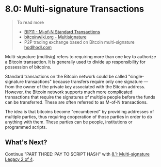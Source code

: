 # 8.0: Multi-signature Transactions

> To read more
> * [BIP11 - M-of-N Standard Transactions](https://github.com/bitcoin/bips/blob/master/bip-0011.mediawiki)
> * [bitcoinwiki.org - Multisignature](https://en.bitcoinwiki.org/wiki/Multisignature)
> * P2P trading exchange based on Bitcoin multi-signature [hodlhodl.com](https://hodlhodl.com/)


Multi-signature (multisig) refers to requiring more than one key to authorize a Bitcoin transaction. It is generally used 
to divide up responsibility for possession of bitcoins.

Standard transactions on the Bitcoin network could be called "single-signature transactions" because transfers require 
only one signature — from the owner of the private key associated with the Bitcoin address. However, the Bitcoin network 
supports much more complicated transactions that require the signatures of multiple people before the funds can be 
transferred. These are often referred to as M-of-N transactions. 

The idea is that bitcoins become "encumbered" by providing addresses of multiple parties, thus requiring cooperation of 
those parties in order to do anything with them. These parties can be people, institutions or programmed scripts.


## What's Next?

Continue "PART THREE: PAY TO SCRIPT HASH" with [8.1: Multi-signature Legacy 2 of 4](08_1_Multisig_P2SH_2_4.md).
